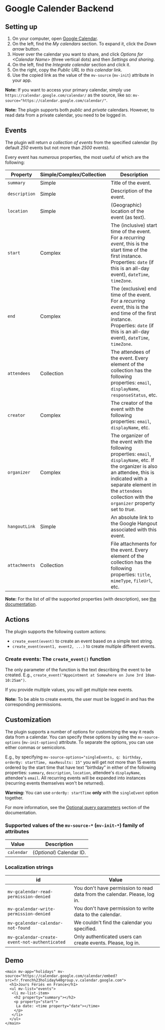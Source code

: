 # Google Calender Backend

## Setting up

1. On your computer, open [Google Calendar](https://calendar.google.com/).
1. On the left, find the _My calendars_ section. To expand it, click the _Down arrow_ button.
1. Hover over the calendar you want to share, and click _Options for &lt;Calendar Name>_ (three vertical dots) and then _Settings and sharing_.
1. On the left, find the _Integrate calendar_ section and click it.
1. On the right, copy the _Public URL to this calendar_ link.
1. Use the copied link as the value of the `mv-source` (`mv-init`) attribute in your app.

**Note:** If you want to access your primary calendar, simply use `https://calendar.google.com/calendar/` as the source, like so: `mv-source="https://calendar.google.com/calendar/"`.

**Note:** The plugin supports both _public_ and _private_ calendars. However, to read data from a private calendar, you need to be logged in.

## Events

The plugin will return _a collection of events_ from the specified calendar (by default _250_ events but not more than _2500_ events).

Every event has _numerous_ properties, the most useful of which are the following:

| Property | Simple/Complex/Collection | Description |
| -------- | ----------------- | ----------- |
| `summary` | Simple | Title of the event. |
| `description` | Simple | Description of the event. |
| `location` | Simple | (Geographic) location of the event (as text). |
| `start` | Complex | The (inclusive) start time of the event. For a _recurring event_, this is the start time of the first instance. Properties: `date` (if this is an all-day event), `dateTime`, `timeZone`. |
| `end` | Complex | The (exclusive) end time of the event. For a _recurring event_, this is the end time of the first instance. Properties: `date` (if this is an all-day event), `dateTime`, `timeZone`. |
| `attendees` | Collection | The attendees of the event. Every element of the collection has the following properties: `email`, `displayName`, `responseStatus`, etc. |
| `creator` | Complex | The creator of the event with the following properties: `email`, `displayName`, etc. |
| `organizer` | Complex | The organizer of the event with the following properties: `email`, `displayName`, etc. If the organizer is also an attendee, this is indicated with a separate element in the `attendees` collection with the `organizer` property set to _true_. |
| `hangoutLink` | Simple | An absolute link to the Google Hangout associated with this event. |
| `attachments` | Collection | File attachments for the event. Every element of the collection has the following properties: `title`, `mimeType`, `fileUrl`, etc. |

**Note:** For the list of _all_ the supported properties (with description), see [the documentation](https://developers.google.com/calendar/api/v3/reference/events#resource-representations).

## Actions

The plugin supports the following custom actions:

- `create_event(event)` to create an event based on a simple text string.
- `create_event(event1, event2, ...)` to create multiple different events.

### Create events: The `create_event()` function

The only parameter of the function is the text describing the event to be created. E.g., `create_event("Appointment at Somewhere on June 3rd 10am-10:25am")`.

If you provide multiple values, you will get multiple new events.

**Note:** To be able to create events, the user must be logged in and has the corresponding permissions.

## Customization

The plugin supports a number of options for customizing the way it reads data from a calendar. You can specify these options by using the `mv-source-options` (`mv-init-options`) attribute. To separate the options, you can use either commas or semicolons.

E.g., by specifying `mv-source-options="singleEvents, q: birthday, orderBy: startTime, maxResults: 15"` you will get not more than 15 events ordered by the start time that have text “birthday” in either of the following properties: `summary`, `description`, `location`, attendee's `displayName`, attendee's `email`. All recurring events will be expanded into instances (recurring events themselves won't be returned).

**Warning:** You can use `orderBy: startTime` **only** with the `singleEvent` option together.

For more information, see the [Optional query parameters](https://developers.google.com/calendar/api/v3/reference/events/list?hl=en_US#parameters) section of the documentation.

### Supported values of the `mv-source-*` (`mv-init-*`) family of attributes

| Value | Description |
| ----- | ----------- |
| `calendar` | (_Optional_) Calendar ID. |

### Localization strings

| id | Value |
| ----- | ----------- |
| `mv-gcalendar-read-permission-denied` | You don't have permission to read data from the calendar. Please, log in. |
| `mv-gcalendar-write-permission-denied` | You don't have permission to write data to the calendar. |
| `mv-gcalendar-calendar-not-found` | We couldn't find the calendar you specified. |
| `mv-gcalendar-create-event-not-authenticated` | Only authenticated users can create events. Please, log in. |

## Demo

```markup
<main mv-app="holidays" mv-source="https://calendar.google.com/calendar/embed?src=fr.french%23holiday%40group.v.calendar.google.com">
  <h1>Jours Fériés en France</h1>
  <ul mv-list="events">
   <li mv-list-item>
    <h2 property="summary"></h2>
    <p property="start">
     La date: <time property="date"></time>
    </p>
   </li>
  </ul>
</main>
```
